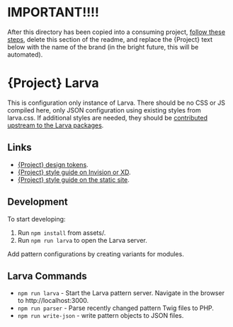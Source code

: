 # IMPORTANT!!!!

After this directory has been copied into a consuming project, [follow these steps](https://confluence.pmcdev.io/x/JQqeAw), delete this section of the readme, and replace the {Project} text below with the name of the brand (in the bright future, this will be automated).

# {Project} Larva

This is configuration only instance of Larva. There should be no CSS or JS compiled here, only JSON configuration using existing styles from larva.css. If additional styles are needed, they should be [contributed upstream to the Larva packages](https://confluence.pmcdev.io/x/EQNCB).

## Links

* [{Project} design tokens]().
* [{Project} style guide on Invision or XD]().
* [{Project} style guide on the static site]().

## Development

To start developing:

1. Run `npm install` from assets/.
2. Run `npm run larva` to open the Larva server.

Add pattern configurations by creating variants for modules.

## Larva Commands

* `npm run larva` - Start the Larva pattern server. Navigate in the browser to http://localhost:3000.
* `npm run parser` - Parse recently changed pattern Twig files to PHP.
* `npm run write-json` - write pattern objects to JSON files.


